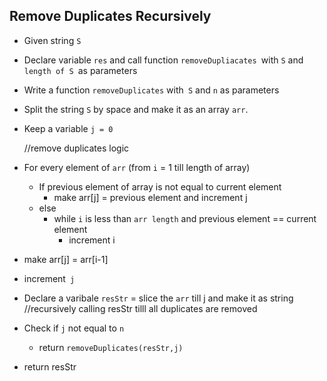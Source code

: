 ## Remove Duplicates Recursively

- Given string `S`

- Declare variable `res` and call function `removeDupliacates `with `S` and `length of S `as  parameters

- Write a function `removeDuplicates` with` S` and `n` as parameters

- Split the string `S`  by space and make it as an array `arr`.

- Keep a variable `j = 0`

  //remove duplicates logic

- For every element of `arr` (from `i` = 1 till length of array)

  - If previous element of array is not equal to  current element
    - make arr[j] = previous element and increment j
  - else
    - while `i` is less than `arr length` and previous element ==  current element
      - increment i

- make arr[j] = arr[i-1]

- increment` j`

- Declare a varibale `resStr` = slice the `arr` till j and make it as string
  //recursively calling resStr tilll all duplicates are removed

- Check if `j` not equal to `n`

  - return `removeDuplicates(resStr,j)`

- return resStr

  ​	
